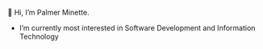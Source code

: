 👋 Hi, I’m Palmer Minette.
-  I’m currently most interested in Software Development and Information Technology

<!---
pminette/pminette is a ✨ special ✨ repository because its `README.md` (this file) appears on your GitHub profile.
You can click the Preview link to take a look at your changes.
--->
